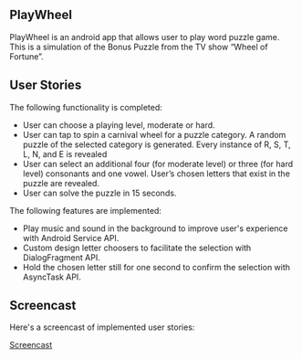 ## PlayWheel

PlayWheel is an android app that allows user to play word puzzle game. This is a simulation of the Bonus Puzzle from the TV show “Wheel of Fortune”.

## User Stories

The following functionality is completed:

* User can choose a playing level, moderate or hard.
* User can tap to spin a carnival wheel for a puzzle category. A random puzzle of the selected category is generated. Every instance of R, S, T, L, N, and E is revealed
* User can select an additional four (for moderate level) or three (for hard level) consonants and one vowel. User’s chosen letters that exist in the puzzle are revealed.
* User can solve the puzzle in 15 seconds.

The following features are implemented:

* Play music and sound in the background to improve user's experience with Android Service API.
* Custom design letter choosers to facilitate the selection with DialogFragment API.
* Hold the chosen letter still for one second to confirm the selection with AsyncTask API.

## Screencast 

Here's a screencast of implemented user stories:

[Screencast](https://youtu.be/JqsONnJk3ko/)

